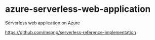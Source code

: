 # azure-serverless-web-application
Serverless web application on Azure

https://github.com/mspnp/serverless-reference-implementation
